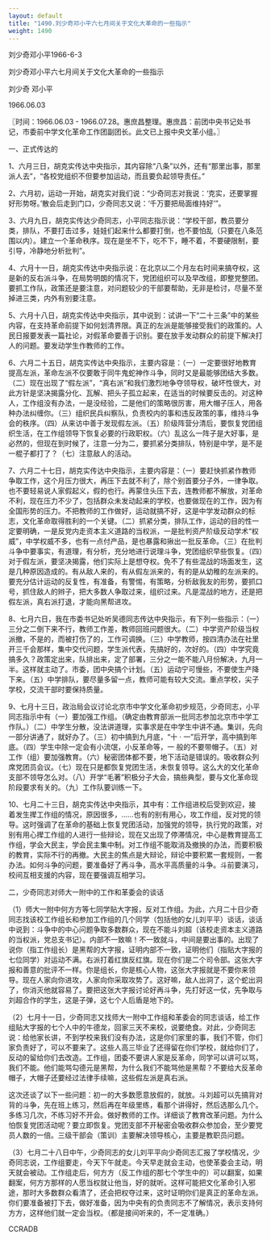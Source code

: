 ```yaml
---
layout: default
title: "1490.刘少奇邓小平六七月间关于文化大革命的一些指示"
weight: 1490
---
```


刘少奇邓小平1966-6-3

刘少奇邓小平六七月间关于文化大革命的一些指示

刘少奇 邓小平

1966.06.03

〖时间：1966.06.03 - 1966.07.28。惠庶昌整理。惠庶昌：前团中央书记处书记，市委前中学文化革命工作团副团长。此文已上报中央文革小组。〗

一、正式传达的

1、六月三日，胡克实传达中央指示，其内容除“八条”以外，还有“那里出事，那里派人去”，“各校党组织不但要参加运动，而且要负起领导责任。”

2、六月初，运动一开始，胡克实对我们说：“少奇同志对我说：‘克实，还要掌握好形势呀。’散会后走到门口，少奇同志又说：‘千万要把局面维持好’”。

3、六月九日，胡克实传达少奇同志，小平同志指示说：“学校干部，教员要分类，排队，不要打击过多，娃娃们起来什么都要打倒，也不要怕乱（只要在八条范围以内）。建立一个革命秩序。现在是坐不下，吃不下，睡不着，不要硬限制，要引导，冷静地分析批判”。

4、六月十一日，胡克实传达中央指示说：在北京以二个月左右时间来搞夺权，这是新的反右派斗争，在局势明朗的情况下，党团组织可以及早改组，即整党整团。要抓工作队，政策还是要注意，对问题较少的干部要帮助，无非是检讨，尽量不至掉进三类，内外有别要注意。

5、六月十八日，胡克实传达中央指示，其中说到：试讲一下“二十三条”中的某些内容，在支持革命前提下如何划清界限。真正的左派是能够接受我们的政策的。人民日报要发表一篇社论，对假革命要善于识别。要在放手发动群众的前提下解决打人的问题。要发动学生作教师的工作。

6、六月二十五日，胡克实传达中央指示，主要内容是：（一）一定要很好地教育提高左派，革命左派不仅要敢于同牛鬼蛇神作斗争，同时又是最能够团结大多数。（二）现在出现了“假左派”，“真右派”和我们激烈地争夺领导权，破坏性很大，对此方针是坚决揭露分化、瓦解、把头子孤立起来，在适当的时候要反击的。对这种人，工作组没有办法，一是没经验，二是他们的策略很厉害，用大帽子压人，用各种办法纠缠你。（三）组织民兵纠察队，负责校内的事和违反政策的事，维持斗争会的秩序。（四）从来访中善于发现假左派。（五）阶级阵营分清后，要恢复党团组织生活，在工作组领导下恢复必要的行政职权。（六）乱这么一阵子是大好事，是必然的，但现在到时候了，注意一分为二，要抓紧分类排队，特别是中学，是不是一棍子都打了？（七）注意敌人的活动。

7、六月二十七日，胡克实传达中央指示，主要内容是：（一）要赶快抓紧作教师争取工作，这个月压力很大，再压下去就不利了，除个别首要分子外，一律争取。也不要轻易说人家假起义，假的也行。再蒙住头压下去，连教师都不解放，对革命不利，现在压力不少了，包括群众未发动起来的学校，也要做现在的工作，因为有全国形势的压力。不把教师的工作做好，运动就搞不好，这是中学发动群众的标志，文化革命取得胜利的一个关键。（二）抓紧分类，排队工作，运动的目的性一定要明确，一是反党内走资本主义道路的当权派，一是批判资产阶级反动学术“权威”，中学权威不多，也有一点付产品，是也暴露和揪出一批反革命。（三）在批判斗争中要事实，有道理，有分析，充分地进行说理斗争，党团组织早些恢复。（四）对于假左派，要坚决揭露，他们实际上是想夺权。免不了有些混战的场面发生，这是几种原因造成的。有从敌人来的，有从假左派来的，有的是从幼稚的左派来的。要充分估计运动的反复性，有准备，有警惕，有策略，分析敌我友的形势，要抓口号，抓住敌人的辫子，把大多数人争取过来，组织过来。凡是混战的地方，还是把假左派，真右派打退，才能向黑帮进攻。

8、七月六日，我在市委书记处听吴德同志传达中央指示，有下列一些指示：（一）三分之二倒下来不行，教师工作差，教师回班问题很大。（二）中学资产阶级当权派撤，不是的，而被打伤了的，工作可调换。（三）中学教师，按四清办法在社里开三千会那样，集中交代问题，学生派代表，先搞好的，次好的。（四）中学究竟搞多久？政策定出来，队排出来，定了部署，三分之一能不能八月份解决，九月一半。这样就主动了。市委，团中央搞个计划。（五）运动宁可慢些，不要使生产降下来。（五）中学排队，要尽量多留一点，教师可能有较大交流。重点学校，尖子学校，交流干部时要保持质量。

9、七月十三日，政治局会议讨论北京市中学文化革命初步规范，少奇同志，小平同志指示中有（一）要加强工作组。（确定由教育部派一批同志参加北京市中学工作队。）（二）中学生分散，没法讲道理，实事求是在中学生中讲不通。集训，先向一部分讲通了，就好办了。（三）初中搞到九月底，“十 · 一”后开学，高中搞到年底。（四）学生中除一定会有小流氓，小反革命等，一 般的不要带帽子。（五）对工作（组）要加强教育。（六）秘密团体都不要，地下活动是错误的。吸收群众列席党团员会议。（七）现在只是都恢复党团生活，未恢复领导。这么大的文化革命支部不领导怎么对。（八）开学“毛著”积极分子大会，搞些典型，要与文化革命现阶段要求有关的。（九）工作队要训练一下。

10、七月二十三日，胡克实传达中央指示，其中有：工作组进校后受到欢迎，接着发生撵工作组的情况，原因很多，……也有的别有用心，攻工作组，反对党的领导。这时强调了在革命的基础上恢复党团活动，加强党的领导，执行党的政策，对别有用心撵工作组的人进行一些辩论，现在又出现了停滞情况，中心是教育提高工作组，学会大民主，学会民主集中制。对工作组不能取消及撤换的办法，而要积极的教育，实际不行的再撤。大民主的焦点是大辩论，辩论中要积累一套规则，一套办法。如何斗争的问题，要准备好了再斗争，高水平高质量的斗争。斗前要演习，校间互相支援的内容，现在要强调互相学习。

二，少奇同志对师大一附中的工作和革委会的谈话

（1）师大一附中何方方等七同学贴大字报，反对工作组。为此，六月二十日少奇同志找该校工作组长和参加工作组的几个同学（包括他的女儿刘平平）谈话，谈话中说到：斗争中的中心问题争取多数群众，现在不能斗刘超（该校走资本主义道路的当权派，党总支书记）。内部不一致嘛！不一致就斗，中间是要出事的。出现了说你（指工作组长）是黑帮的大字报，证明内部不一致，证明他们（指贴大字报的七位同学）对运动不满。右派打着红旗反红旗。现在你们是二个司令部。这张大字报和善意的批评不一样。你是组长，你是核心人物，这张大字报就是不要你来领导。现在人家向你进攻，人家向你采取攻势了。这好嘛，敌人出洞了，这个蛇出洞了，你消灭他就容易了。要把这张大字报讨论好再斗争，先打好这一仗，先争取与刘超合作的学生，这是子弹，这七个人后盾是地下的。

（2）七月十一日，少奇同志又找师大一附中工作组和革委会的同志谈话，给工作组贴大字报的七个人中的牛德龙，回家三天不来校，说要绝食。对此，少奇同志说：给他家长讲，不到学校来我们没有办法，这是你们家里的事，我们不管，你们家负责好了，可以不要来了。这些人高三毕业了还得留在你们学校，就给你们了，反动的留给你们去改造。工作组，团委不要讲人家是反革命，同学可以讲可以骂，我们不能。他们能骂勾德元是黑帮，为什么我们不能骂他是黑帮？不要给大反革命帽子，大帽子还要经过法律手续嘛，这些假左派是真右派。

这次还谈了以下一些问题：初一的大多数愿意放假的，就放。斗刘超可以先搞背对背的斗争，先在班上练习，然后再在年级里练，看那个讲得好，然后选那么几个。多练习几次，不练习好不开会。做好教师的工作。详细谈了教育改革问题。为什么怕恢复党团活动呢？要立即恢复。党团支部不开秘密会吸收群众参加会，至少要党员人数的一倍。三级干部会（策训）主要解决领导核心，主要是教职员问题。

（3）七月二十八日中午，少奇同志的女儿刘平平向少奇同志汇报了学校情况，少奇同志说，工作组要走，今天下午就走。今天早走就会主动，也使革委会主动，明天就会被动。工作组走后，何方方（反工作组的那七个学生中的）可以翻案，如果翻案，何方方那样的人愿当权就让他当，好的就听。这样可能把文化革命引入邪途，那时大多数群众看清了，还会把权夺过来，这时证明你们是真正的革命左派。你们要准备被打下去，做好准备，因为中央有的负责同志不了解情况，表示支持何方方，这样他们就一定会当权。（都是接间听来的，不一定准确。）

CCRADB

